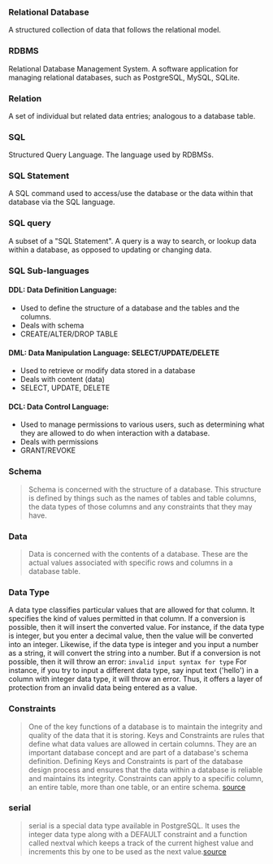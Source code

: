 ### Relational Database 	
A structured collection of data that follows the relational model.

### RDBMS 	
Relational Database Management System. A software application for managing relational databases, such as PostgreSQL, MySQL, SQLite.

### Relation 	
A set of individual but related data entries; analogous to a database table.

### SQL 	
Structured Query Language. The language used by RDBMSs.

### SQL Statement 	
A SQL command used to access/use the database or the data within that database via the SQL language.

### SQL query 	
A subset of a "SQL Statement". A query is a way to search, or lookup data within a database, as opposed to updating or changing data.

### SQL Sub-languages
#### DDL: Data Definition Language: 
   * Used to define the structure of a database and the tables and the columns.
   * Deals with schema
   * CREATE/ALTER/DROP TABLE

#### DML: Data Manipulation Language: SELECT/UPDATE/DELETE
   * Used to retrieve or modify data stored in a database
   * Deals with content (data)
   * SELECT, UPDATE, DELETE

#### DCL: Data Control Language: 
   * Used to manage permissions to various users, such as determining what they are allowed to do when interaction with a database.
   * Deals with permissions
   * GRANT/REVOKE

### Schema
> Schema is concerned with the structure of a database. This structure is defined by things such as the names of tables and table columns, the data types of those columns and any constraints that they may have.

### Data
> Data is concerned with the contents of a database. These are the actual values associated with specific rows and columns in a database table.

### Data Type
A data type classifies particular values that are allowed for that column. It specifies the kind of values permitted in that column. If a conversion is possible, then it will insert the converted value. For instance, if the data type is integer, but you enter a decimal value, then the value will be converted into an integer. Likewise, if the data type is integer and you input a number as a string, it will convert the string into a number. But if a conversion is not possible, then it will throw an error: `invalid input syntax for type` For instance, if you try to input a different data type, say input text ('hello') in a column with integer data type, it will throw an error. Thus, it offers a layer of protection from an invalid data being entered as a value.

### Constraints
> One of the key functions of a database is to maintain the integrity and quality of the data that it is storing. Keys and Constraints are rules that define what data values are allowed in certain columns. They are an important database concept and are part of a database's schema definition. Defining Keys and Constraints is part of the database design process and ensures that the data within a database is reliable and maintains its integrity. Constraints can apply to a specific column, an entire table, more than one table, or an entire schema. [source](https://launchschool.com/books/sql/read/create_table)

### serial
> serial is a special data type available in PostgreSQL. It uses the integer data type along with a DEFAULT constraint and a function called nextval which keeps a track of the current highest value and increments this by one to be used as the next value.[source](https://launchschool.com/books/sql/read/create_table)